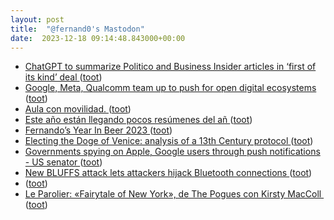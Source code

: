```yaml
---
layout: post
title:  "@fernand0's Mastodon"
date:  2023-12-18 09:14:48.843000+00:00
---
```

*  [ChatGPT to summarize Politico and Business Insider articles in ‘first of its kind’ deal ](https://www.theguardian.com/technology/2023/dec/13/openai-axel-springer-chatgpt-story-writing-business-insider-politic) ([toot](https://mastodon.social/@fernand0/111600657291220830))
*  [Google, Meta, Qualcomm team up to push for open digital ecosystems  ](https://www.reuters.com/technology/google-meta-qualcomm-team-up-push-open-digital-ecosystems-2023-12-13/) ([toot](https://mastodon.social/@fernand0/111599033512437206))
*  [Aula con movilidad. ](https://avecesunafoto.wordpress.com/2023/12/17/aula-con-movilidad) ([toot](https://mastodon.social/@fernand0/111597210946920795))
*  [Este año están llegando pocos resúmenes del añ ](https://mastodon.social/@fernand0/111597175153724069) ([toot](https://mastodon.social/@fernand0/111597175153724069))
*  [Fernando’s Year In Beer 2023 ](https://yearinbeer.untappd.com/share/YzU4YjIzOTk5ZDZlODE3Mi1pMmxyc2U0aGVqM3hFMkdmYUZwNU1nPT) ([toot](https://mastodon.social/@fernand0/111597171873683471))
*  [Electing the Doge of Venice: analysis of a 13th Century protocol   ](https://www.hpl.hp.com/techreports/2007/HPL-2007-28R1.html) ([toot](https://mastodon.social/@fernand0/111596925785962734))
*  [Governments spying on Apple, Google users through push notifications - US senator  ](https://www.reuters.com/technology/cybersecurity/governments-spying-apple-google-users-through-push-notifications-us-senator-2023-12-06/) ([toot](https://mastodon.social/@fernand0/111596788336206008))
*  [New BLUFFS attack lets attackers hijack Bluetooth connections ](https://www.bleepingcomputer.com/news/security/new-bluffs-attack-lets-attackers-hijack-bluetooth-connections) ([toot](https://mastodon.social/@fernand0/111596440563894355))
*  [ ](https://mastodon.cloud/@torresburriel) ([toot](https://mastodon.social/@fernand0/111595858866426494))
*  [Le Parolier: «Fairytale of New York», de The Pogues con Kirsty MacColl  ](https://www.jotdown.es/2023/12/fairytale-of-new-york-pogues-kirsty-maccoll) ([toot](https://mastodon.social/@fernand0/111595788741786533))
